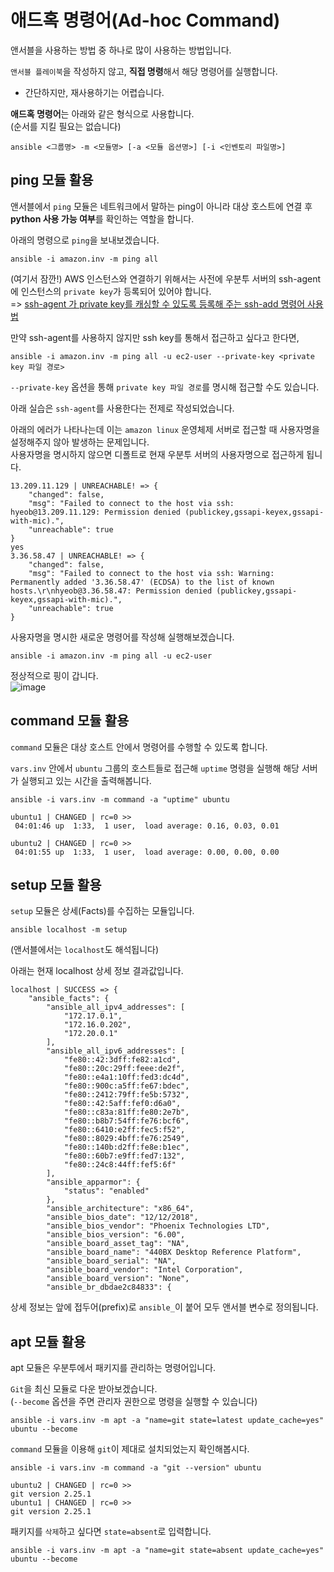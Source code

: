 # 애드혹 명령어(Ad-hoc Command)

앤서블을 사용하는 방법 중 하나로 많이 사용하는 방법입니다.

`앤서블 플레이북`을 작성하지 않고, **직접 명령**해서 해당 명령어를 실행합니다.

- 간단하지만, 재사용하기는 어렵습니다.

**애드혹 명령어**는 아래와 같은 형식으로 사용합니다.   
(순서를 지킬 필요는 없습니다)   
```
ansible <그룹명> -m <모듈명> [-a <모듈 옵션명>] [-i <인벤토리 파일명>]
```

## ping 모듈 활용

앤서블에서 `ping` 모듈은 네트워크에서 말하는 ping이 아니라 대상 호스트에 연결 후 **python 사용 가능 여부**를 확인하는 역할을 합니다.

아래의 명령으로 `ping`을 보내보겠습니다.   
```
ansible -i amazon.inv -m ping all
```

(여기서 잠깐!) AWS 인스턴스와 연결하기 위해서는 사전에 우분투 서버의 ssh-agent에 인스턴스의 `private key`가 등록되어 있어야 합니다.   
=> [ssh-agent 가 private key를 캐싱할 수 있도록 등록해 주는 ssh-add 명령어 사용법](https://github.com/khyup0629/devops/blob/main/etc/ssh-agent%20%EA%B0%80%20private%20key%EB%A5%BC%20%EC%BA%90%EC%8B%B1%ED%95%A0%20%EC%88%98%20%EC%9E%88%EB%8F%84%EB%A1%9D%20%EB%93%B1%EB%A1%9D%ED%95%B4%20%EC%A3%BC%EB%8A%94%20ssh-add%20%EB%AA%85%EB%A0%B9%EC%96%B4%20%EC%82%AC%EC%9A%A9%EB%B2%95.md#ssh-agent-%EA%B0%80-private-key%EB%A5%BC-%EC%BA%90%EC%8B%B1%ED%95%A0-%EC%88%98-%EC%9E%88%EB%8F%84%EB%A1%9D-%EB%93%B1%EB%A1%9D%ED%95%B4-%EC%A3%BC%EB%8A%94-ssh-add-%EB%AA%85%EB%A0%B9%EC%96%B4-%EC%82%AC%EC%9A%A9%EB%B2%95)

만약 ssh-agent를 사용하지 않지만 ssh key를 통해서 접근하고 싶다고 한다면,   
```
ansible -i amazon.inv -m ping all -u ec2-user --private-key <private key 파일 경로>
```   
`--private-key` 옵션을 통해 `private key 파일 경로`를 명시해 접근할 수도 있습니다.

아래 실습은 `ssh-agent`를 사용한다는 전제로 작성되었습니다.

아래의 에러가 나타나는데 이는 `amazon linux` 운영체제 서버로 접근할 때 사용자명을 설정해주지 않아 발생하는 문제입니다.   
사용자명을 명시하지 않으면 디폴트로 현재 우분투 서버의 사용자명으로 접근하게 됩니다.   
```
13.209.11.129 | UNREACHABLE! => {
    "changed": false,
    "msg": "Failed to connect to the host via ssh: hyeob@13.209.11.129: Permission denied (publickey,gssapi-keyex,gssapi-with-mic).",
    "unreachable": true
}
yes
3.36.58.47 | UNREACHABLE! => {
    "changed": false,
    "msg": "Failed to connect to the host via ssh: Warning: Permanently added '3.36.58.47' (ECDSA) to the list of known hosts.\r\nhyeob@3.36.58.47: Permission denied (publickey,gssapi-keyex,gssapi-with-mic).",
    "unreachable": true
}
```

사용자명을 명시한 새로운 명령어를 작성해 실행해보겠습니다.   
```
ansible -i amazon.inv -m ping all -u ec2-user
```   

정상적으로 핑이 갑니다.   
![image](https://user-images.githubusercontent.com/43658658/159404447-6a2dd1ce-70c6-44dd-a19f-876f73dcbb8b.png)

## command 모듈 활용

`command` 모듈은 대상 호스트 안에서 명령어를 수행할 수 있도록 합니다.   

`vars.inv` 안에서 `ubuntu` 그룹의 호스트들로 접근해 `uptime` 명령을 실행해 해당 서버가 실행되고 있는 시간을 출력해봅니다.

```
ansible -i vars.inv -m command -a "uptime" ubuntu
```

```
ubuntu1 | CHANGED | rc=0 >>
 04:01:46 up  1:33,  1 user,  load average: 0.16, 0.03, 0.01

ubuntu2 | CHANGED | rc=0 >>
 04:01:55 up  1:33,  1 user,  load average: 0.00, 0.00, 0.00
```

## setup 모듈 활용

`setup` 모듈은 상세(Facts)를 수집하는 모듈입니다.

```
ansible localhost -m setup
```   
(앤서블에서는 `localhost`도 해석됩니다)

아래는 현재 localhost 상세 정보 결과값입니다.   
```
localhost | SUCCESS => {
    "ansible_facts": {
        "ansible_all_ipv4_addresses": [
            "172.17.0.1",
            "172.16.0.202",
            "172.20.0.1"
        ],
        "ansible_all_ipv6_addresses": [
            "fe80::42:3dff:fe82:a1cd",
            "fe80::20c:29ff:feee:de2f",
            "fe80::e4a1:10ff:fed3:dc4d",
            "fe80::900c:a5ff:fe67:bdec",
            "fe80::2412:79ff:fe5b:5732",
            "fe80::42:5aff:fef0:d6a0",
            "fe80::c83a:81ff:fe80:2e7b",
            "fe80::b8b7:54ff:fe76:bcf6",
            "fe80::6410:e2ff:fec5:f52",
            "fe80::8029:4bff:fe76:2549",
            "fe80::140b:d2ff:fe8e:b1ec",
            "fe80::60b7:e9ff:fed7:132",
            "fe80::24c8:44ff:fef5:6f"
        ],
        "ansible_apparmor": {
            "status": "enabled"
        },
        "ansible_architecture": "x86_64",
        "ansible_bios_date": "12/12/2018",
        "ansible_bios_vendor": "Phoenix Technologies LTD",
        "ansible_bios_version": "6.00",
        "ansible_board_asset_tag": "NA",
        "ansible_board_name": "440BX Desktop Reference Platform",
        "ansible_board_serial": "NA",
        "ansible_board_vendor": "Intel Corporation",
        "ansible_board_version": "None",
        "ansible_br_dbdae2c84833": {
```

상세 정보는 앞에 접두어(prefix)로 `ansible_`이 붙어 모두 앤서블 변수로 정의됩니다.

## apt 모듈 활용

apt 모듈은 우분투에서 패키지를 관리하는 명령어입니다.   

`Git`을 최신 모듈로 다운 받아보겠습니다.   
(`--become` 옵션을 주면 관리자 권한으로 명령을 실행할 수 있습니다)   

```
ansible -i vars.inv -m apt -a "name=git state=latest update_cache=yes" ubuntu --become
```

`command` 모듈을 이용해 `git`이 제대로 설치되었는지 확인해봅시다.   
```
ansible -i vars.inv -m command -a "git --version" ubuntu
```

```
ubuntu2 | CHANGED | rc=0 >>
git version 2.25.1
ubuntu1 | CHANGED | rc=0 >>
git version 2.25.1
```

패키지를 `삭제`하고 싶다면 `state=absent`로 입력합니다.   

```
ansible -i vars.inv -m apt -a "name=git state=absent update_cache=yes" ubuntu --become
```




